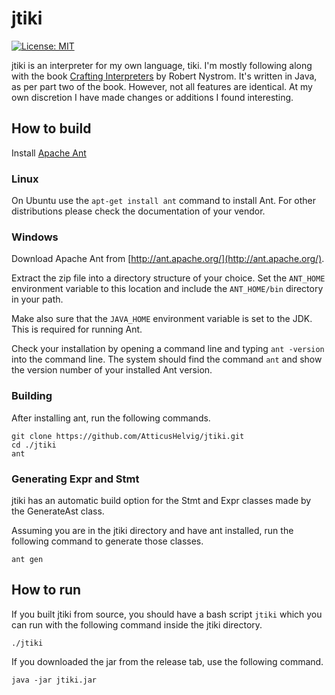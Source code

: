 # jtiki

[![License: MIT](https://img.shields.io/badge/License-MIT-yellow.svg)](https://opensource.org/licenses/MIT)

jtiki is an interpreter for my own language, tiki. I'm mostly following along with the book [Crafting Interpreters](https://www.craftinginterpreters.com/) by Robert Nystrom. It's written in Java, as per part two of the book. However, not all features are identical. At my own discretion I have made changes or additions I found interesting.

## How to build

Install [Apache Ant](https://ant.apache.org/)

### Linux
On Ubuntu use the `apt-get install ant` command to install Ant. For other distributions please check the documentation of your vendor.

### Windows
Download Apache Ant from [http://ant.apache.org/](http://ant.apache.org/).

Extract the zip file into a directory structure of your choice. Set the `ANT_HOME` environment variable to this location and include the `ANT_HOME/bin` directory in your path.

Make also sure that the `JAVA_HOME` environment variable is set to the JDK. This is required for running Ant.

Check your installation by opening a command line and typing `ant -version` into the command line. The system should find the command `ant` and show the version number of your installed Ant version.

### Building

After installing ant, run the following commands.
```
git clone https://github.com/AtticusHelvig/jtiki.git
cd ./jtiki
ant
```

### Generating Expr and Stmt

jtiki has an automatic build option for the Stmt and Expr classes made by the GenerateAst class.

Assuming you are in the jtiki directory and have ant installed, run the following command to generate those classes.
```
ant gen
```

## How to run

If you built jtiki from source, you should have a bash script `jtiki` which you can run with the following command inside the jtiki directory.
```
./jtiki
```

If you downloaded the jar from the release tab, use the following command.
```
java -jar jtiki.jar
```
